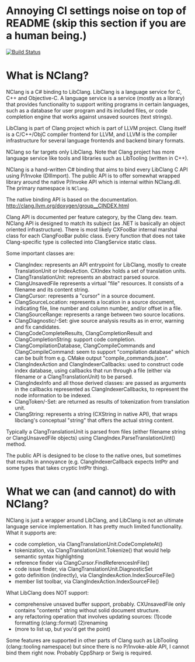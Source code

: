 # Annoying CI settings noise on top of README (skip this section if you are a human being.)

[![Build Status](https://atsushieno.visualstudio.com/nclang/_apis/build/status/nclang-CI?branchName=master)](https://atsushieno.visualstudio.com/nclang/_build/latest?definitionId=4&branchName=master)

# What is NClang?

NClang is a C# binding to LibClang. LibClang is a language service for C, C++ and Objective-C. A language service is a service (mostly as a library) that provides functionality to support writing programs in certain languages, such as a database for user program and its included files, or code completion engine that works against unsaved sources (text strings).

LibClang is part of Clang project which is part of LLVM project. Clang itself is a C/C++/ObjC compiler frontend for LLVM, and LLVM is the compiler infrastructure for several language frontends and backend binary formats.

NClang so far targets only LibClang. Note that Clang project has more language service like tools and libraries such as LibTooling (written in C++).

NClang is a hand-written C# binding that aims to bind every LibClang C API using P/Invoke (DllImport). The public API is to offer somewhat wrapped library around the native P/Invoke API which is internal within NClang.dll. The primary namespace is `NClang`.

The native binding API is based on the documentation.
http://clang.llvm.org/doxygen/group__CINDEX.html

Clang API is documented per feature category, by the Clang dev. team. NClang API is designed to match its subject (as .NET is basically an object oriented infrastructure). There is most likely CXFooBar internal marshal class for each ClangFooBar public class. Every function that does not take Clang-specific type is collected into ClangService static class.

Some important classes are:

* ClangIndex: represents an API entrypoint for LibClang, mostly to create TranslationUnit or IndexAction. CXIndex holds a set of translation units.
* ClangTranslationUnit: represents an abstract parsed source. 
* ClangUnsavedFile represents a virtual "file" resources. It consists of a filename and its content string.
* ClangCursor: represents a "cursor" in a source document.
* ClangSourceLocation: represents a location in a source document, indicating file, line number and column number, and/or offset in a file.
* ClangSourceRange: represents a range between two source locations.
* ClangDiagnostic/-Set: give source analysis results as in error, warning and fix candidates.
* ClangCodeCompleteResults, ClangCompletionResult and ClangCompletionString: support code completion.
* ClangCompilationDatabase, ClangCompileCommands and ClangCompileCommand: seem to support "compilation database" which can be built from e.g. CMake output "compile_commands.json".
* ClangIndexAction and ClangIndexerCallbacks: used to construct code index database, using callbacks that run through a file (either via filename or a ClangTranslationUnit) to be parsed.
* ClangIndexInfo and all those derived classes: are passed as arguments in the callbacks represented as ClangIndexerCallbacks, to represent the node information to be indexed.
* ClangToken/-Set: are returned as results of tokenization from translation unit.
* ClangString: represents a string (CXString in native API), that wraps libclang's conceptual "string" that offers the actual string content.

Typically a ClangTranslationUnit is parsed from files (either filename string or ClangUnsavedFile objects) using ClangIndex.ParseTranslationUint() method.

The public API is designed to be close to the native ones, but sometimes that results in annoyance (e.g. ClangIndexerCallback expects IntPtr and some types that takes cryptic IntPtr thing).

# What we can (and cannot) do with NClang?

NClang is just a wrapper around LibClang, and LibClang is not an ultimate language service implementation. It has pretty much limited functionality. What it supports are:

* code completion, via ClangTranslationUnit.CodeCompleteAt()
* tokenization, via ClangTranslationUnit.Tokenize() that would help semantic syntax highlighting
* reference finder via ClangCursor.FindReferencesInFile()
* code issue finder, via ClangTranslationUnit.DiagnosticSet
* goto definition (indirectly), via ClangIndexAction.IndexSourceFile()
* member list toolbar, via ClangIndexAction.IndexSourceFile()

What LibClang does NOT support:

* comprehensive unsaved buffer support, probably. CXUnsavedFile only contains "contents" string without solid document structure.
* any refactoring operation that involves updating sources: (1)code formatting (clang::format) (2)renaming
* (more to list up, but you'd get the point)

Some features are supported in other parts of Clang such as LibTooling (clang::tooling namespace) but since there is no P/Invoke-able API, I cannot bind them right now. Probably CppSharp or Swig is required.
